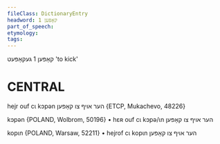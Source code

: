 ```yaml
---
fileClass: DictionaryEntry
headword: קאָפּען‏ 1
part_of_speech: 
etymology: 
tags: 
---
```

קאָפּען‏ 1
געקאָפּעט
'to kick'

CENTRAL
========

hejr ouf cɩ kɔpən הער אויף צו קאָפּען {ETCP, Mukachevo, 48226}

kɔpən {POLAND, Wolbrom, 50196}
	•	hɛʀ ouf cɩ kɔpə/ɩn הער אויף צו קאָפּען

kopɩn {POLAND, Warsaw, 52211}
	•	hejrof cɩ kopɩn הער אויף צו קאָפּען
